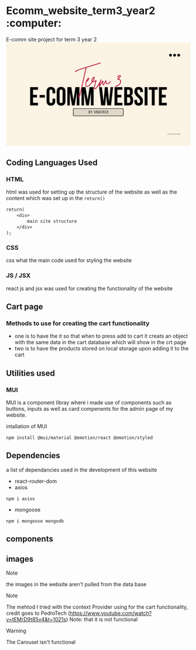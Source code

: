 <h1> Ecomm_website_term3_year2 :computer: </h1>
 E-comm site project for term 3 year 2 

<!-- image here -->
<picture>
    <img src='assets\coverImage.png'>
</picture>



## Coding Languages Used
### HTML
html was used for setting up the structure of the website as well as the content which was set up in the `return()`
```
return(
    <div>
        main site structure
    </div>
);
```

### CSS
css what the main code used for styling the website

### JS / JSX
react js and jsx was used for creating the functionality of the website 

## Cart page

### Methods to use for creating the cart functionality
- one is to have the it so that when to press add to cart it creats an object with the same data in the cart database which will show in the crt page 
- two is to have the products stored on local storage upon adding it to the cart





## Utilities used 

### MUI
MUI is a component libray where i made use of components such as buttons, inputs as well as card compenents for the admin page of my website. 

intallation of MUI

```
npm install @mui/material @emotion/react @emotion/styled
```
## Dependencies 
a list of dependancies used in the development of this website

- react-router-dom
- axios
```
npm i axios
```
-  mongoose
```
npm i mongoose mongodb 
```


## components 

## images 
> [!NOTE]
> the images in the website aren't pulled from the data base 

> [!NOTE]
> The mehtod I tried with the context Provider using for the cart functionality, credit goes to PedroTech (https://www.youtube.com/watch?v=tEMrD9t85v4&t=1021s) Note: that it is not functional

> [!WARNING]
> The Carousel isn't functional 